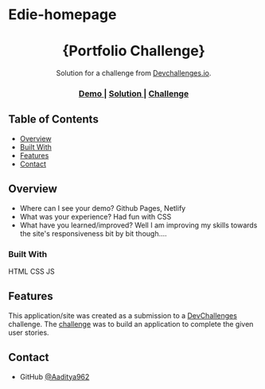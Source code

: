 # Edie-homepage
<!-- Please update value in the {}  -->

<h1 align="center">{Portfolio Challenge}</h1>

<div align="center">
   Solution for a challenge from  <a href="http://devchallenges.io" target="_blank">Devchallenges.io</a>.
</div>

<div align="center">
  <h3>
    <a href="https://aaditya962.github.io/my-portfolio-devch/">
      Demo
    </a>
    <span> | </span>
    <a href="https://my-portfolio-devch-aaditya.netlify.app/">
      Solution
    </a>
    <span> | </span>
    <a href="https://devchallenges.io/challenges/0J1NxxGhOUYVqihwegfO">
      Challenge
    </a>
  </h3>
</div>

<!-- TABLE OF CONTENTS -->

## Table of Contents

- [Overview](#overview)
- [Built With](#built-with)
- [Features](#features)
- [Contact](#contact)

<!-- OVERVIEW -->

## Overview


- Where can I see your demo?
Github Pages,
Netlify
- What was your experience?
Had fun with CSS
- What have you learned/improved?
Well I am improving my skills towards the site's responsiveness bit by bit though....


### Built With

HTML
CSS
JS

## Features

<!-- List the features of your application or follow the template. Don't share the figma file here :) -->

This application/site was created as a submission to a [DevChallenges](https://devchallenges.io/challenges) challenge. The [challenge](https://devchallenges.io/challenges/wBunSb7FPrIepJZAg0sY) was to build an application to complete the given user stories.


## Contact

- GitHub [@Aaditya962](https://{github.com/Aaditya962})
